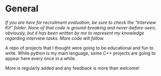 # General

*If you are here for recruitment evaluation, be sure to check the "Interview Kit" folder. None of that code is ground-breaking and never-before-seen, obviously, but it has been written by me to represent my knowledge regarding interview tasks. More code will follow.*

A repo of projects that I thought were going to be educational and fun to write.
While python is my main language, some C++ projects are going to appear here every once in a while.


More is regularly added and any feedback is more than welcome!
